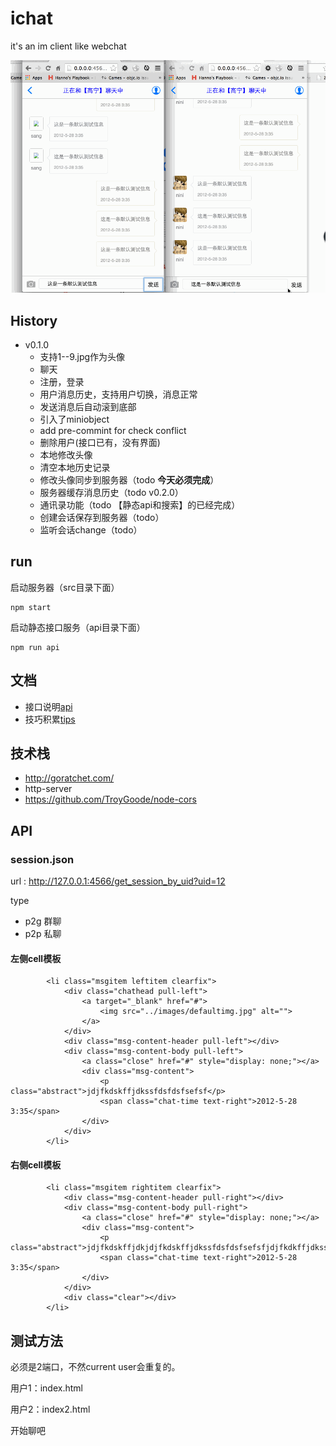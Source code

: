 ichat
=====

it's an im client like webchat

![](chat.gif)

## History

- v0.1.0
	- 支持1--9.jpg作为头像
	- 聊天
	- 注册，登录
	- 用户消息历史，支持用户切换，消息正常
	- 发送消息后自动滚到底部
	- 引入了miniobject
	- add pre-commint for check conflict
	- 删除用户(接口已有，没有界面)
	- 本地修改头像
	- 清空本地历史记录
	- 修改头像同步到服务器（todo **今天必须完成**）
	- 服务器缓存消息历史（todo v0.2.0）
	- 通讯录功能（todo 【静态api和搜索】的已经完成）
	- 创建会话保存到服务器（todo）
	- 监听会话change（todo）

## run

启动服务器（src目录下面）

	npm start 
	
启动静态接口服务（api目录下面）

	npm run api
	
## 文档

- 接口说明[api  ](api.md)
- 技巧积累[tips ](tips.md)

## 技术栈

- http://goratchet.com/
- http-server 
- https://github.com/TroyGoode/node-cors

## API

### session.json

url : http://127.0.0.1:4566/get_session_by_uid?uid=12

type

- p2g 群聊
- p2p 私聊

#### 左侧cell模板

 			<li class="msgitem leftitem clearfix">
 				<div class="chathead pull-left">
 					<a target="_blank" href="#">
 						<img src="../images/defaultimg.jpg" alt="">
 					</a>
 				</div>
 				<div class="msg-content-header pull-left"></div>
 				<div class="msg-content-body pull-left">
 					<a class="close" href="#" style="display: none;"></a>
 					<div class="msg-content">
 						<p class="abstract">jdjfkdskffjdkssfdsfdsfsefsf</p>
 						<span class="chat-time text-right">2012-5-28 3:35</span>
 					</div>
 				</div>
 			</li>
			
#### 右侧cell模板			

			<li class="msgitem rightitem clearfix">
 				<div class="msg-content-header pull-right"></div>
 				<div class="msg-content-body pull-right">
 					<a class="close" href="#" style="display: none;"></a>
 					<div class="msg-content">
 						<p class="abstract">jdjfkdskffjdkjdjfkdskffjdkssfdsfdsfsefsfjdjfkdkffjdkssfdsfdsfsefsfjdjfkdskffjdkssfdsfkffjdkssfdsfdsfsefsfjdjfkdskffjdkssfdsfkffjdkssfdsfdsfsefsfjdjfkdskffjdkssfdsfskffjdkssfdsfkffjdkssfdsfdsfsefsfjdjfkdskffjdkssfdsfkffjdkssfdsfdsfsefsfjdjfkdskffjdkssfdsfdsfsefsfssfdsfdsfsefsf</p>
 						<span class="chat-time text-right">2012-5-28 3:35</span>
 					</div>
 				</div>
 				<div class="clear"></div>
 			</li>



## 测试方法

必须是2端口，不然current user会重复的。

用户1：index.html 

用户2：index2.html 


开始聊吧